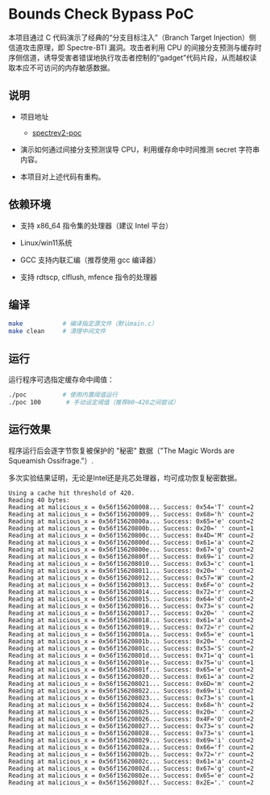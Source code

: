 # Bounds Check Bypass PoC
本项目通过 C 代码演示了经典的“分支目标注入”（Branch Target Injection）侧信道攻击原理，即 Spectre-BTI 漏洞。攻击者利用 CPU 的间接分支预测与缓存时序侧信道，诱导受害者错误地执行攻击者控制的“gadget”代码片段，从而越权读取本应不可访问的内存敏感数据。

## 说明
- 项目地址
    - [spectrev2-poc](https://github.com/Anton-Cao/spectrev2-poc)        
- 演示如何通过间接分支预测误导 CPU，利用缓存命中时间推测 secret 字符串内容。

- 本项目对上述代码有重构。

## 依赖环境
- 支持 x86_64 指令集的处理器（建议 Intel 平台）
- Linux/win11系统
- GCC 支持内联汇编（推荐使用 gcc 编译器）

- 支持 rdtscp, clflush, mfence 指令的处理器

## 编译
```bash
make           # 编译指定源文件（默认main.c）
make clean     # 清理中间文件
```

## 运行
运行程序可选指定缓存命中阈值：

```bash
./poc          # 使用内置阈值运行
./poc 100       # 手动设定阈值（推荐80~420之间尝试）
```
## 运行效果
程序运行后会逐字节恢复被保护的 "秘密" 数据（"The Magic Words are Squeamish Ossifrage."）.

多次实验结果证明，无论是Intel还是兆芯处理器，均可成功恢复秘密数据。


```TEXT
Using a cache hit threshold of 420.
Reading 40 bytes:
Reading at malicious_x = 0x56f156208008... Success: 0x54='T' count=2
Reading at malicious_x = 0x56f156208009... Success: 0x68='h' count=2
Reading at malicious_x = 0x56f15620800a... Success: 0x65='e' count=2
Reading at malicious_x = 0x56f15620800b... Success: 0x20=' ' count=1
Reading at malicious_x = 0x56f15620800c... Success: 0x4D='M' count=2
Reading at malicious_x = 0x56f15620800d... Success: 0x61='a' count=2
Reading at malicious_x = 0x56f15620800e... Success: 0x67='g' count=2
Reading at malicious_x = 0x56f15620800f... Success: 0x69='i' count=2
Reading at malicious_x = 0x56f156208010... Success: 0x63='c' count=1
Reading at malicious_x = 0x56f156208011... Success: 0x20=' ' count=2
Reading at malicious_x = 0x56f156208012... Success: 0x57='W' count=2
Reading at malicious_x = 0x56f156208013... Success: 0x6F='o' count=2
Reading at malicious_x = 0x56f156208014... Success: 0x72='r' count=2
Reading at malicious_x = 0x56f156208015... Success: 0x64='d' count=2
Reading at malicious_x = 0x56f156208016... Success: 0x73='s' count=2
Reading at malicious_x = 0x56f156208017... Success: 0x20=' ' count=2
Reading at malicious_x = 0x56f156208018... Success: 0x61='a' count=2
Reading at malicious_x = 0x56f156208019... Success: 0x72='r' count=2
Reading at malicious_x = 0x56f15620801a... Success: 0x65='e' count=1
Reading at malicious_x = 0x56f15620801b... Success: 0x20=' ' count=2
Reading at malicious_x = 0x56f15620801c... Success: 0x53='S' count=2
Reading at malicious_x = 0x56f15620801d... Success: 0x71='q' count=1
Reading at malicious_x = 0x56f15620801e... Success: 0x75='u' count=1
Reading at malicious_x = 0x56f15620801f... Success: 0x65='e' count=2
Reading at malicious_x = 0x56f156208020... Success: 0x61='a' count=2
Reading at malicious_x = 0x56f156208021... Success: 0x6D='m' count=2
Reading at malicious_x = 0x56f156208022... Success: 0x69='i' count=2
Reading at malicious_x = 0x56f156208023... Success: 0x73='s' count=1
Reading at malicious_x = 0x56f156208024... Success: 0x68='h' count=2
Reading at malicious_x = 0x56f156208025... Success: 0x20=' ' count=2
Reading at malicious_x = 0x56f156208026... Success: 0x4F='O' count=2
Reading at malicious_x = 0x56f156208027... Success: 0x73='s' count=2
Reading at malicious_x = 0x56f156208028... Success: 0x73='s' count=1
Reading at malicious_x = 0x56f156208029... Success: 0x69='i' count=2
Reading at malicious_x = 0x56f15620802a... Success: 0x66='f' count=2
Reading at malicious_x = 0x56f15620802b... Success: 0x72='r' count=2
Reading at malicious_x = 0x56f15620802c... Success: 0x61='a' count=2
Reading at malicious_x = 0x56f15620802d... Success: 0x67='g' count=2
Reading at malicious_x = 0x56f15620802e... Success: 0x65='e' count=2
Reading at malicious_x = 0x56f15620802f... Success: 0x2E='.' count=2
```

